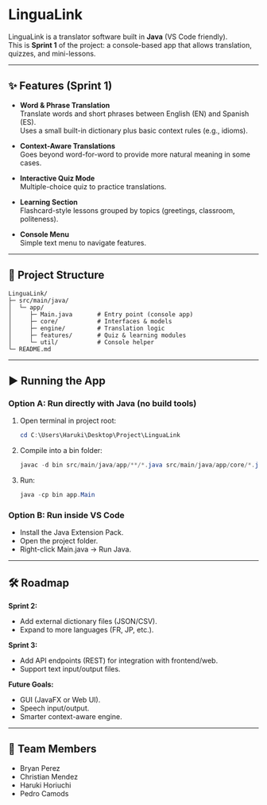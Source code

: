 # LinguaLink

LinguaLink is a translator software built in **Java** (VS Code friendly).  
This is **Sprint 1** of the project: a console-based app that allows translation, quizzes, and mini-lessons.

---

## ✨ Features (Sprint 1)

- **Word & Phrase Translation**  
  Translate words and short phrases between English (EN) and Spanish (ES).  
  Uses a small built-in dictionary plus basic context rules (e.g., idioms).

- **Context-Aware Translations**  
  Goes beyond word-for-word to provide more natural meaning in some cases.

- **Interactive Quiz Mode**  
  Multiple-choice quiz to practice translations.

- **Learning Section**  
  Flashcard-style lessons grouped by topics (greetings, classroom, politeness).

- **Console Menu**  
  Simple text menu to navigate features.

---

## 📂 Project Structure

`LinguaLink/`  
`├─ src/main/java/`  
`│  └─ app/`  
`│     ├─ Main.java       # Entry point (console app)`  
`│     ├─ core/           # Interfaces & models`  
`│     ├─ engine/         # Translation logic`  
`│     ├─ features/       # Quiz & learning modules`  
`│     └─ util/           # Console helper`  
`└─ README.md`

---

## ▶️ Running the App

### Option A: Run directly with Java (no build tools)

1. Open terminal in project root:
   ```powershell
   cd C:\Users\Haruki\Desktop\Project\LinguaLink
   ```
2. Compile into a bin folder:
   ```powershell
   javac -d bin src/main/java/app/**/*.java src/main/java/app/core/*.java src/main/java/app/engine/*.java src/main/java/app/features/*.java src/main/java/app/util/*.java
   ```
3. Run:
   ```powershell
   java -cp bin app.Main
   ```

### Option B: Run inside VS Code
- Install the Java Extension Pack.
- Open the project folder.
- Right-click Main.java → Run Java.

---

## 🛠 Roadmap

**Sprint 2:**
- Add external dictionary files (JSON/CSV).
- Expand to more languages (FR, JP, etc.).

**Sprint 3:**
- Add API endpoints (REST) for integration with frontend/web.
- Support text input/output files.

**Future Goals:**
- GUI (JavaFX or Web UI).
- Speech input/output.
- Smarter context-aware engine.

---

## 👥 Team Members
- Bryan Perez
- Christian Mendez
- Haruki Horiuchi
- Pedro Camods
